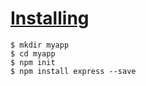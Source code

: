 # [Installing](http://expressjs.com/en/starter/installing.html)

```
$ mkdir myapp
$ cd myapp
$ npm init
$ npm install express --save
```